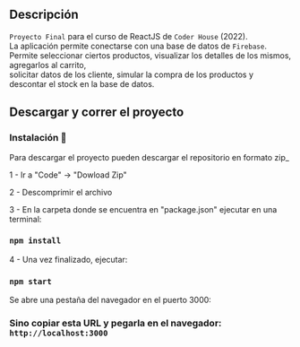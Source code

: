 
## Descripción

`Proyecto Final` para el curso de ReactJS de  `Coder House` (2022). </br>
La aplicación permite conectarse con una base de datos de `Firebase`.</br>
Permite seleccionar ciertos productos, visualizar los detalles de los mismos, agregarlos al carrito,</br>
solicitar datos de los cliente, simular la compra de los productos y descontar el stock en la base de datos. 


## Descargar y correr el proyecto

### Instalación 🔧

Para descargar el proyecto pueden descargar el repositorio en formato zip_

1 - Ir a "Code" -> "Dowload Zip"

2 - Descomprimir el archivo

3 - En la carpeta donde se encuentra en "package.json" ejecutar en una terminal:

### `npm install`

4 - Una vez finalizado, ejecutar:

### `npm start`

Se abre una pestaña del navegador en el puerto 3000:

### Sino copiar esta URL y pegarla en el navegador: `http://localhost:3000`
